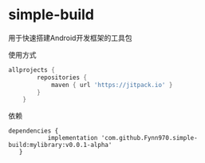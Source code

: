 # simple-build
用于快速搭建Android开发框架的工具包

使用方式
```gradle
allprojects {
		repositories {
			maven { url 'https://jitpack.io' }
		}
	}
```
 依赖
 ```android
 dependencies {
	        implementation 'com.github.Fynn970.simple-build:mylibrary:v0.0.1-alpha'
	}
```

